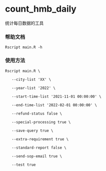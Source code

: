 # count_hmb_daily
统计每日数据的工具

### 帮助文档
`Rscript main.R -h`

### 使用方法
`Rscript main.R \`

`	--city-list 'XX' \`

`	--year-list '2022' \`

`	--start-time-list '2021-11-01 00:00:00' \`

`	--end-time-list '2022-02-01 00:00:00' \`

`	--refund-status false \`

`	--special-processing true \`

`	--save-query true \`

`	--extra-requirement true \`

`	--standard-report false \`

`	--send-sop-email true \`

`	--test true`
